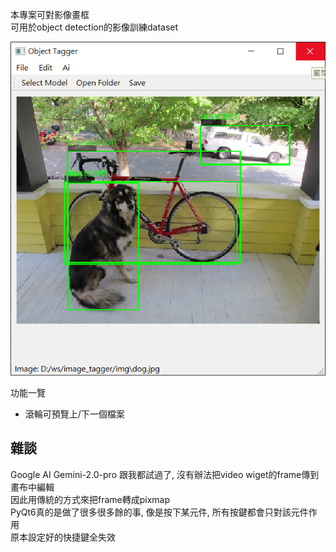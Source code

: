本專案可對影像畫框  
可用於object detection的影像訓練dataset  

![](./asset/system_gui.png)

功能一覽
- 滾輪可預覽上/下一個檔案

## 雜談
Google AI Gemini-2.0-pro 跟我都試過了, 沒有辦法把video wiget的frame傳到畫布中編輯  
因此用傳統的方式來把frame轉成pixmap  
PyQt6真的是做了很多很多餘的事, 像是按下某元件, 所有按鍵都會只對該元件作用  
原本設定好的快捷鍵全失效  